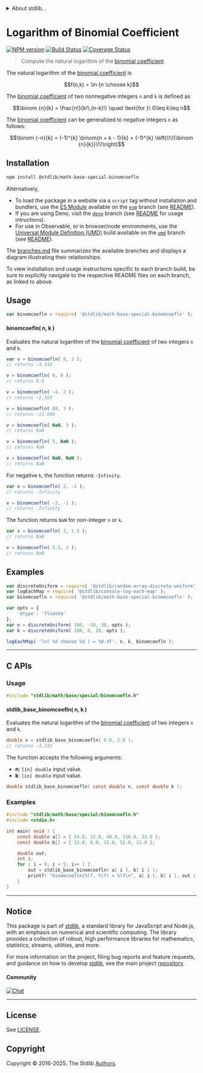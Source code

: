 <!--

@license Apache-2.0

Copyright (c) 2018 The Stdlib Authors.

Licensed under the Apache License, Version 2.0 (the "License");
you may not use this file except in compliance with the License.
You may obtain a copy of the License at

   http://www.apache.org/licenses/LICENSE-2.0

Unless required by applicable law or agreed to in writing, software
distributed under the License is distributed on an "AS IS" BASIS,
WITHOUT WARRANTIES OR CONDITIONS OF ANY KIND, either express or implied.
See the License for the specific language governing permissions and
limitations under the License.

-->


<details>
  <summary>
    About stdlib...
  </summary>
  <p>We believe in a future in which the web is a preferred environment for numerical computation. To help realize this future, we've built stdlib. stdlib is a standard library, with an emphasis on numerical and scientific computation, written in JavaScript (and C) for execution in browsers and in Node.js.</p>
  <p>The library is fully decomposable, being architected in such a way that you can swap out and mix and match APIs and functionality to cater to your exact preferences and use cases.</p>
  <p>When you use stdlib, you can be absolutely certain that you are using the most thorough, rigorous, well-written, studied, documented, tested, measured, and high-quality code out there.</p>
  <p>To join us in bringing numerical computing to the web, get started by checking us out on <a href="https://github.com/stdlib-js/stdlib">GitHub</a>, and please consider <a href="https://opencollective.com/stdlib">financially supporting stdlib</a>. We greatly appreciate your continued support!</p>
</details>

# Logarithm of Binomial Coefficient

[![NPM version][npm-image]][npm-url] [![Build Status][test-image]][test-url] [![Coverage Status][coverage-image]][coverage-url] <!-- [![dependencies][dependencies-image]][dependencies-url] -->

> Compute the natural logarithm of the [binomial coefficient][binomial-coefficient].

<section class="intro">

The natural logarithm of the [binomial coefficient][binomial-coefficient] is

<!-- <equation class="equation" label="eq:binomcoefln_function" align="center" raw="f(n,k) = \ln {n \choose k}" alt="Natural logarithm of the binomial coefficient."> -->

```math
f(n,k) = \ln {n \choose k}
```

<!-- <div class="equation" align="center" data-raw-text="f(n,k) = \ln {n \choose k}" data-equation="eq:binomcoefln_function">
    <img src="https://cdn.jsdelivr.net/gh/stdlib-js/stdlib@bb29798906e119fcb2af99e94b60407a270c9b32/lib/node_modules/@stdlib/math/base/special/binomcoefln/docs/img/equation_binomcoefln_function.svg" alt="Natural logarithm of the binomial coefficient.">
    <br>
</div> -->

<!-- </equation> -->

The [binomial coefficient][binomial-coefficient] of two nonnegative integers `n` and `k` is defined as

<!-- <equation class="equation" label="eq:binomial_coefficient" align="center" raw="\binom {n}{k} = \frac{n!}{k!\,(n-k)!} \quad \text{for }\ 0\leq k\leq n" alt="Factorial formula for the Binomial coefficient."> -->

```math
\binom {n}{k} = \frac{n!}{k!\,(n-k)!} \quad \text{for }\ 0\leq k\leq n
```

<!-- <div class="equation" align="center" data-raw-text="\binom {n}{k} = \frac{n!}{k!\,(n-k)!} \quad \text{for }\ 0\leq k\leq n" data-equation="eq:binomial_coefficient">
    <img src="https://cdn.jsdelivr.net/gh/stdlib-js/stdlib@bb29798906e119fcb2af99e94b60407a270c9b32/lib/node_modules/@stdlib/math/base/special/binomcoefln/docs/img/equation_binomial_coefficient.svg" alt="Factorial formula for the Binomial coefficient.">
    <br>
</div> -->

<!-- </equation> -->

The [binomial coefficient][binomial-coefficient] can be generalized to negative integers `n` as follows:

<!-- <equation class="equation" label="eq:binomial_coefficient_negative_integers" align="center" raw="\binom {-n}{k} = (-1)^{k} \binom{n + k - 1}{k} = (-1)^{k} \left(\!\!{\binom {n}{k}}\!\!\right)" alt="Generalization of the binomial coefficient to negative n."> -->

```math
\binom {-n}{k} = (-1)^{k} \binom{n + k - 1}{k} = (-1)^{k} \left(\!\!{\binom {n}{k}}\!\!\right)
```

<!-- <div class="equation" align="center" data-raw-text="\binom {-n}{k} = (-1)^{k} \binom{n + k - 1}{k} = (-1)^{k} \left(\!\!{\binom {n}{k}}\!\!\right)" data-equation="eq:binomial_coefficient_negative_integers">
    <img src="https://cdn.jsdelivr.net/gh/stdlib-js/stdlib@591cf9d5c3a0cd3c1ceec961e5c49d73a68374cb/lib/node_modules/@stdlib/math/base/special/binomcoefln/docs/img/equation_binomial_coefficient_negative_integers.svg" alt="Generalization of the binomial coefficient to negative n.">
    <br>
</div> -->

<!-- </equation> -->

</section>

<!-- /.intro -->

<section class="installation">

## Installation

```bash
npm install @stdlib/math-base-special-binomcoefln
```

Alternatively,

-   To load the package in a website via a `script` tag without installation and bundlers, use the [ES Module][es-module] available on the [`esm`][esm-url] branch (see [README][esm-readme]).
-   If you are using Deno, visit the [`deno`][deno-url] branch (see [README][deno-readme] for usage intructions).
-   For use in Observable, or in browser/node environments, use the [Universal Module Definition (UMD)][umd] build available on the [`umd`][umd-url] branch (see [README][umd-readme]).

The [branches.md][branches-url] file summarizes the available branches and displays a diagram illustrating their relationships.

To view installation and usage instructions specific to each branch build, be sure to explicitly navigate to the respective README files on each branch, as linked to above.

</section>

<section class="usage">

## Usage

```javascript
var binomcoefln = require( '@stdlib/math-base-special-binomcoefln' );
```

#### binomcoefln( n, k )

Evaluates the natural logarithm of the [binomial coefficient][binomial-coefficient] of two integers `n` and `k`.

```javascript
var v = binomcoefln( 8, 2 );
// returns ~3.332

v = binomcoefln( 0, 0 );
// returns 0.0

v = binomcoefln( -4, 2 );
// returns ~2.303

v = binomcoefln( 88, 3 );
// returns ~11.606

v = binomcoefln( NaN, 3 );
// returns NaN

v = binomcoefln( 5, NaN );
// returns NaN

v = binomcoefln( NaN, NaN );
// returns NaN
```

For negative `k`, the function returns `-Infinity`.

```javascript
var v = binomcoefln( 2, -1 );
// returns -Infinity

v = binomcoefln( -3, -1 );
// returns -Infinity
```

The function returns `NaN` for non-integer `n` or `k`.

```javascript
var v = binomcoefln( 2, 1.5 );
// returns NaN

v = binomcoefln( 5.5, 2 );
// returns NaN
```

</section>

<!-- /.usage -->

<section class="examples">

## Examples

<!-- eslint no-undef: "error" -->

```javascript
var discreteUniform = require( '@stdlib/random-array-discrete-uniform' );
var logEachMap = require( '@stdlib/console-log-each-map' );
var binomcoefln = require( '@stdlib/math-base-special-binomcoefln' );

var opts = {
    'dtype': 'float64'
};
var n = discreteUniform( 100, -10, 30, opts );
var k = discreteUniform( 100, 0, 20, opts );

logEachMap( 'ln( %d choose %d ) = %0.4f', n, k, binomcoefln );
```

</section>

<!-- /.examples -->

<!-- C interface documentation. -->

* * *

<section class="c">

## C APIs

<!-- Section to include introductory text. Make sure to keep an empty line after the intro `section` element and another before the `/section` close. -->

<section class="intro">

</section>

<!-- /.intro -->

<!-- C usage documentation. -->

<section class="usage">

### Usage

```c
#include "stdlib/math/base/special/binomcoefln.h"
```

#### stdlib_base_binomcoefln( n, k )

Evaluates the natural logarithm of the [binomial coefficient][binomial-coefficient] of two integers `n` and `k`.

```c
double v = stdlib_base_binomcoefln( 8.0, 2.0 );
// returns ~3.332
```

The function accepts the following arguments:

-   **n**: `[in] double` input value.
-   **k**: `[in] double` input value.

```c
double stdlib_base_binomcoefln( const double n, const double k );
```

</section>

<!-- /.usage -->

<!-- C API usage notes. Make sure to keep an empty line after the `section` element and another before the `/section` close. -->

<section class="notes">

</section>

<!-- /.notes -->

<!-- C API usage examples. -->

<section class="examples">

### Examples

```c
#include "stdlib/math/base/special/binomcoefln.h"
#include <stdio.h>

int main( void ) {
    const double a[] = { 24.0, 32.0, 48.0, 116.0, 33.0 };
    const double b[] = { 12.0, 6.0, 15.0, 52.0, 22.0 };

    double out;
    int i;
    for ( i = 0; i < 5; i++ ) {
        out = stdlib_base_binomcoefln( a[ i ], b[ i ] );
        printf( "binomcoefln(%lf, %lf) = %lf\n", a[ i ], b[ i ], out );
    }
}
```

</section>

<!-- /.examples -->

</section>

<!-- /.c -->

<!-- Section for related `stdlib` packages. Do not manually edit this section, as it is automatically populated. -->

<section class="related">

</section>

<!-- /.related -->

<!-- Section for all links. Make sure to keep an empty line after the `section` element and another before the `/section` close. -->


<section class="main-repo" >

* * *

## Notice

This package is part of [stdlib][stdlib], a standard library for JavaScript and Node.js, with an emphasis on numerical and scientific computing. The library provides a collection of robust, high performance libraries for mathematics, statistics, streams, utilities, and more.

For more information on the project, filing bug reports and feature requests, and guidance on how to develop [stdlib][stdlib], see the main project [repository][stdlib].

#### Community

[![Chat][chat-image]][chat-url]

---

## License

See [LICENSE][stdlib-license].


## Copyright

Copyright &copy; 2016-2025. The Stdlib [Authors][stdlib-authors].

</section>

<!-- /.stdlib -->

<!-- Section for all links. Make sure to keep an empty line after the `section` element and another before the `/section` close. -->

<section class="links">

[npm-image]: http://img.shields.io/npm/v/@stdlib/math-base-special-binomcoefln.svg
[npm-url]: https://npmjs.org/package/@stdlib/math-base-special-binomcoefln

[test-image]: https://github.com/stdlib-js/math-base-special-binomcoefln/actions/workflows/test.yml/badge.svg?branch=main
[test-url]: https://github.com/stdlib-js/math-base-special-binomcoefln/actions/workflows/test.yml?query=branch:main

[coverage-image]: https://img.shields.io/codecov/c/github/stdlib-js/math-base-special-binomcoefln/main.svg
[coverage-url]: https://codecov.io/github/stdlib-js/math-base-special-binomcoefln?branch=main

<!--

[dependencies-image]: https://img.shields.io/david/stdlib-js/math-base-special-binomcoefln.svg
[dependencies-url]: https://david-dm.org/stdlib-js/math-base-special-binomcoefln/main

-->

[chat-image]: https://img.shields.io/gitter/room/stdlib-js/stdlib.svg
[chat-url]: https://app.gitter.im/#/room/#stdlib-js_stdlib:gitter.im

[stdlib]: https://github.com/stdlib-js/stdlib

[stdlib-authors]: https://github.com/stdlib-js/stdlib/graphs/contributors

[umd]: https://github.com/umdjs/umd
[es-module]: https://developer.mozilla.org/en-US/docs/Web/JavaScript/Guide/Modules

[deno-url]: https://github.com/stdlib-js/math-base-special-binomcoefln/tree/deno
[deno-readme]: https://github.com/stdlib-js/math-base-special-binomcoefln/blob/deno/README.md
[umd-url]: https://github.com/stdlib-js/math-base-special-binomcoefln/tree/umd
[umd-readme]: https://github.com/stdlib-js/math-base-special-binomcoefln/blob/umd/README.md
[esm-url]: https://github.com/stdlib-js/math-base-special-binomcoefln/tree/esm
[esm-readme]: https://github.com/stdlib-js/math-base-special-binomcoefln/blob/esm/README.md
[branches-url]: https://github.com/stdlib-js/math-base-special-binomcoefln/blob/main/branches.md

[stdlib-license]: https://raw.githubusercontent.com/stdlib-js/math-base-special-binomcoefln/main/LICENSE

[binomial-coefficient]: https://en.wikipedia.org/wiki/Binomial_coefficient

</section>

<!-- /.links -->
